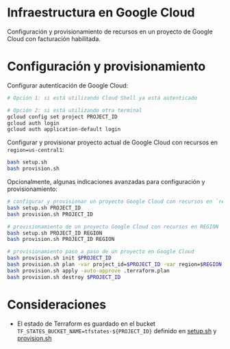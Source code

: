 # Infraestructura en Google Cloud

Configuración y provisionamiento de recursos en un proyecto de Google Cloud con facturación habilitada.

# Configuración y provisionamiento

Configurar autenticación de Google Cloud:
```sh
# Opción 1: si está utilizando Cloud Shell ya está autenticado

# Opción 2: si está utilizando otra terminal
gcloud config set project PROJECT_ID
gcloud auth login
gcloud auth application-default login
```

Configurar y provisionar proyecto actual de Google Cloud con recursos en `region=us-central1`:
```sh
bash setup.sh
bash provision.sh
```

Opcionalmente, algunas indicaciones avanzadas para configuración y provisionamiento:
```sh
# configurar y provisionar un proyecto Google Cloud con recursos en `region=us-central1`
bash setup.sh PROJECT_ID
bash provision.sh PROJECT_ID

# provisionamiento de un proyecto Google Cloud con recursos en REGION
bash setup.sh PROJECT_ID REGION
bash provision.sh PROJECT_ID REGION

# provisionamiento paso a paso de un proyecto en Google Cloud
bash provision.sh init $PROJECT_ID
bash provision.sh plan -var project_id=$PROJECT_ID -var region=$REGION -out .terraform.plan
bash provision.sh apply -auto-approve .terraform.plan
bash provision.sh destroy $PROJECT_ID
```

# Consideraciones

- El estado de Terraform es guardado en el bucket `TF_STATES_BUCKET_NAME=tfstates-${PROJECT_ID}` definido en [setup.sh](./setup.sh) y [provision.sh](./provision.sh)
